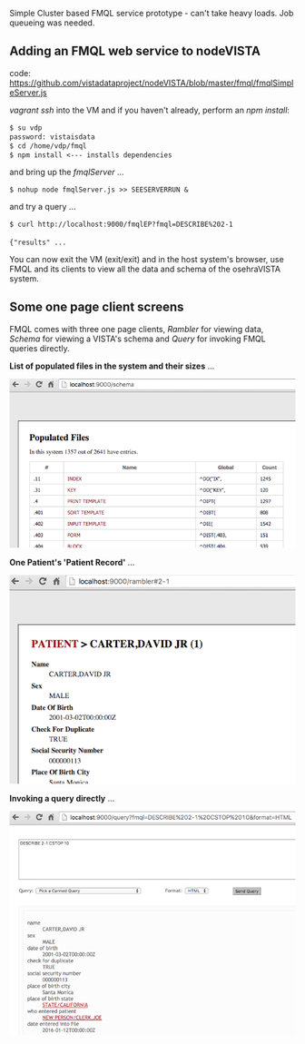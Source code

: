 Simple Cluster based FMQL service prototype - can't take heavy loads. Job queueing was needed.


## Adding an FMQL web service to nodeVISTA
code: https://github.com/vistadataproject/nodeVISTA/blob/master/fmql/fmqlSimpleServer.js

_vagrant ssh_ into the VM and if you haven't already, perform an _npm install_: 

```text
$ su vdp
password: vistaisdata
$ cd /home/vdp/fmql
$ npm install <--- installs dependencies
```

and bring up the _fmqlServer_ ...

```text
$ nohup node fmqlServer.js >> SEESERVERRUN &
```

and try a query ...

```text
$ curl http://localhost:9000/fmqlEP?fmql=DESCRIBE%202-1

{"results" ...
```

You can now exit the VM (exit/exit) and in the host system's browser, use FMQL and its clients to view
all the data and schema of the osehraVISTA system. 

## Some one page client screens

FMQL comes with three one page clients, _Rambler_ for viewing data, _Schema_ for viewing a VISTA's schema and _Query_ for invoking FMQL queries directly.

__List of populated files in the system and their sizes__ ...

![Schema Opener](/fmql/images/schema.png?raw=true)

__One Patient's 'Patient Record'__ ...

![Rambler Patient](/fmql/images/ramblerPatient.png?raw=true)

__Invoking a query directly__ ...

![Query Patient](/fmql/images/queryPatient.png?raw=true)
